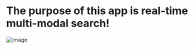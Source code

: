 # The purpose of this app is real-time multi-modal search!  

![image](https://github.com/StatsAI/streamlit_image_search/assets/67183539/40893aee-16a0-4f93-99ed-6196f65c4ee7)


